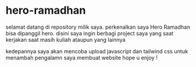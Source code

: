 # hero-ramadhan
selamat datang di repository milik saya. 
perkenalkan saya Hero Ramadhan bisa dipanggil hero.
disini saya ingin berbagi project saya yang saat kerjakan saat masih kuliah ataupun yang lainnya

kedepannya saya akan mencoba upload javascript dan tailwind css untuk menambah pengalamn saya membuat website
hope u enjoy !

